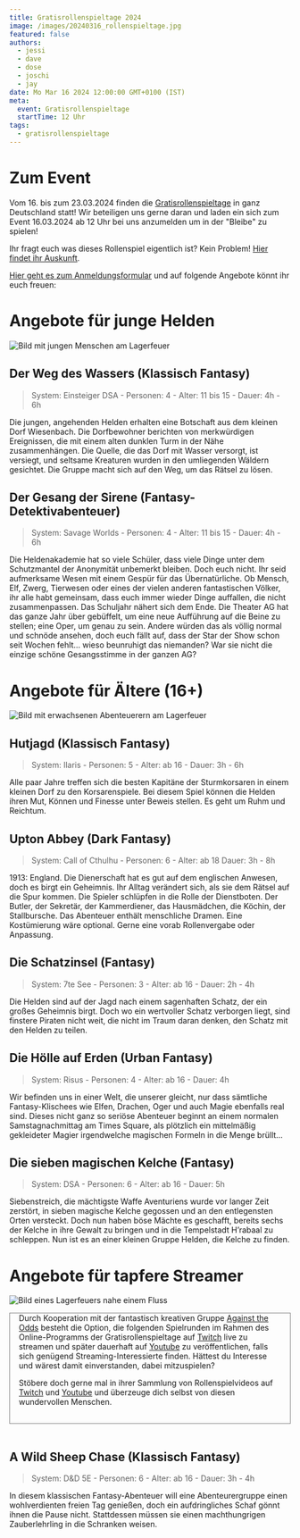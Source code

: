 ```yaml
---
title: Gratisrollenspieltage 2024
image: /images/20240316_rollenspieltage.jpg
featured: false
authors:
  - jessi
  - dave
  - dose
  - joschi
  - jay
date: Mo Mar 16 2024 12:00:00 GMT+0100 (IST)
meta:
  event: Gratisrollenspieltage
  startTime: 12 Uhr
tags:
  - gratisrollenspieltage
---
```


# Zum Event
Vom 16. bis zum 23.03.2024 finden die [Gratisrollenspieltage](https://www.gratisrollenspieltag.de/) in ganz Deutschland statt! Wir beteiligen uns gerne daran und laden ein sich zum Event 16.03.2024 ab 12 Uhr bei uns anzumelden um in der "Bleibe" zu spielen!

Ihr fragt euch was dieses Rollenspiel eigentlich ist? Kein Problem! [Hier findet ihr Auskunft](https://www.gratisrollenspieltag.de/hilfe-zum-rollenspiel).

[Hier geht es zum Anmeldungsformular](https://docs.google.com/forms/d/e/1FAIpQLSfgfExvhTmWk1eUeiOHKmdba_DOM29FEEbmsjnsSrgpNGE_2A/viewform) und auf folgende Angebote könnt ihr euch freuen:

# Angebote für junge Helden

![Bild mit jungen Menschen am Lagerfeuer](/images/20240316_junge_helden.png)

## Der Weg des Wassers (Klassisch Fantasy)

> System: Einsteiger DSA - Personen: 4 - Alter: 11 bis 15 - Dauer: 4h - 6h

Die jungen, angehenden Helden erhalten eine Botschaft aus dem kleinen Dorf Wiesenbach. Die Dorfbewohner berichten von merkwürdigen Ereignissen, die mit einem alten dunklen Turm in der Nähe zusammenhängen. Die Quelle, die das Dorf mit Wasser versorgt, ist versiegt, und seltsame Kreaturen wurden in den umliegenden Wäldern gesichtet. Die Gruppe macht sich auf den Weg, um das Rätsel zu lösen.

## Der Gesang der Sirene (Fantasy-Detektivabenteuer)

> System: Savage Worlds - Personen: 4 - Alter: 11 bis 15 - Dauer: 4h - 6h

Die Heldenakademie hat so viele Schüler, dass viele Dinge unter dem Schutzmantel der Anonymität unbemerkt bleiben. Doch euch nicht. Ihr seid aufmerksame Wesen mit einem Gespür für das Übernatürliche. Ob Mensch, Elf, Zwerg, Tierwesen oder eines der vielen anderen fantastischen Völker, ihr alle habt gemeinsam, dass euch immer wieder Dinge auffallen, die nicht zusammenpassen. Das Schuljahr nähert sich dem Ende. Die Theater AG hat das ganze Jahr über gebüffelt, um eine neue Aufführung auf die Beine zu stellen; eine Oper, um genau zu sein. Andere würden das als völlig normal und schnöde ansehen, doch euch fällt auf, dass der Star der Show schon seit Wochen fehlt… wieso beunruhigt das niemanden? War sie nicht die einzige schöne Gesangsstimme in der ganzen AG?


# Angebote für Ältere (16+)

![Bild mit erwachsenen Abenteuerern am Lagerfeuer](/images/20240316_recken.png)

## Hutjagd (Klassisch Fantasy)

> System: Ilaris - Personen: 5 - Alter: ab 16 - Dauer: 3h - 6h

Alle paar Jahre treffen sich die besten Kapitäne der Sturmkorsaren in einem kleinen Dorf zu den Korsarenspiele. Bei diesem Spiel können die Helden ihren Mut, Können und Finesse unter Beweis stellen. Es geht um Ruhm und Reichtum.

## Upton Abbey (Dark Fantasy)

> System: Call of Cthulhu - Personen: 6 - Alter: ab 18 Dauer: 3h - 8h

1913: England. Die Dienerschaft hat es gut auf dem englischen Anwesen, doch es birgt ein Geheimnis. Ihr Alltag verändert sich, als sie dem Rätsel auf die Spur kommen. Die Spieler schlüpfen in die Rolle der Dienstboten. Der Butler, der Sekretär, der Kammerdiener, das Hausmädchen, die Köchin, der Stallbursche. Das Abenteuer enthält menschliche Dramen. Eine Kostümierung wäre optional. Gerne eine vorab Rollenvergabe oder Anpassung.

## Die Schatzinsel (Fantasy)

> System: 7te See - Personen: 3 - Alter: ab 16 - Dauer: 2h - 4h

Die Helden sind auf der Jagd nach einem sagenhaften Schatz, der ein großes Geheimnis birgt. Doch wo ein wertvoller Schatz verborgen liegt, sind finstere Piraten nicht weit, die nicht im Traum daran denken, den Schatz mit den Helden zu teilen. 

## Die Hölle auf Erden (Urban Fantasy)

> System: Risus - Personen: 4 - Alter: ab 16 - Dauer: 4h

Wir befinden uns in einer Welt, die unserer gleicht, nur dass sämtliche Fantasy-Klischees wie Elfen, Drachen, Oger und auch Magie ebenfalls real sind. Dieses nicht ganz so seriöse Abenteuer beginnt an einem normalen Samstagnachmittag am Times Square, als plötzlich ein mittelmäßig gekleideter Magier irgendwelche magischen Formeln in die Menge brüllt…

## Die sieben magischen Kelche (Fantasy)

> System: DSA - Personen: 6 - Alter: ab 16 - Dauer: 5h

Siebenstreich, die mächtigste Waffe Aventuriens wurde vor langer Zeit zerstört, in sieben magische Kelche gegossen und an den entlegensten Orten versteckt. Doch nun haben böse Mächte es geschafft, bereits sechs der Kelche in ihre Gewalt zu bringen und in die Tempelstadt H’rabaal zu schleppen. Nun ist es an einer kleinen Gruppe Helden, die Kelche zu finden.


# Angebote für tapfere Streamer

![Bild eines Lagerfeuers nahe einem Fluss](/images/20240316_streamers.png)

<div style="border: 1px solid grey; padding: 0 1rem 1rem 1rem;">
Durch Kooperation mit der fantastisch kreativen Gruppe <a href="https://againsttheodds.de/">Against the Odds</a> besteht die Option, die folgenden Spielrunden im Rahmen des Online-Programms der Gratisrollenspieltage auf <a href="https://twitch.tv/AgainsttheOddsDE">Twitch</a> live zu streamen und später dauerhaft auf <a href="https://youtube.com/@AgainsttheOddsDE">Youtube</a> zu veröffentlichen, falls sich genügend Streaming-Interessierte finden. Hättest du Interesse und wärest damit einverstanden, dabei mitzuspielen?

Stöbere doch gerne mal in ihrer Sammlung von Rollenspielvideos auf <a href="https://www.twitch.tv/AgainsttheOddsDE/videos">Twitch</a> und <a href="https://www.youtube.com/@AgainsttheOddsDE/videos">Youtube</a> und überzeuge dich selbst von diesen wundervollen Menschen.
</div>

<br>

## A Wild Sheep Chase (Klassisch Fantasy)

> System: D&D 5E - Personen: 6 - Alter: ab 16 - Dauer: 3h - 4h

In diesem klassischen Fantasy-Abenteuer will eine Abenteurergruppe einen wohlverdienten freien Tag genießen, doch ein aufdringliches Schaf gönnt ihnen die Pause nicht. Stattdessen müssen sie einen machthungrigen Zauberlehrling in die Schranken weisen. 
